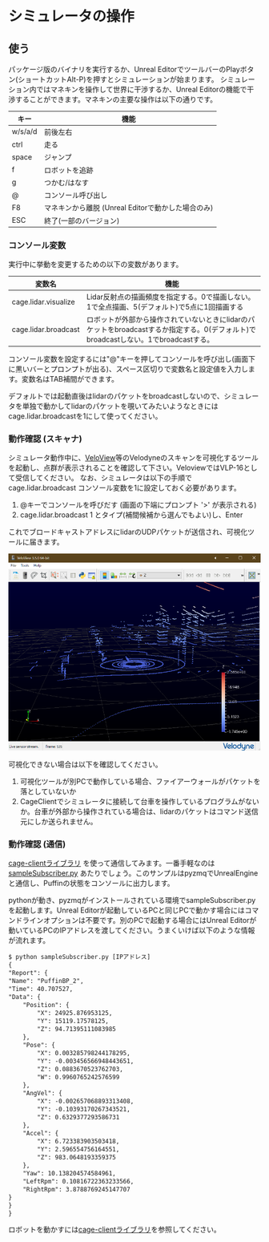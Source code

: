 # シミュレータの操作

## 使う

パッケージ版のバイナリを実行するか、Unreal EditorでツールバーのPlayボタン(ショートカットAlt-P)を押すとシミュレーションが始まります。
シミュレーション内ではマネキンを操作して世界に干渉するか、Unreal Editorの機能で干渉することができます。マネキンの主要な操作は以下の通りです。

|キー|機能|
----|----
|w/s/a/d|前後左右|
|ctrl|走る|
|space|ジャンプ|
|f|ロボットを追跡|
|g|つかむ/はなす|
|@|コンソール呼び出し|
|F8|マネキンから離脱 (Unreal Editorで動かした場合のみ)|
|ESC|終了(一部のバージョン)|

### コンソール変数

実行中に挙動を変更するための以下の変数があります。

|変数名|機能|
----|----
|cage.lidar.visualize|Lidar反射点の描画頻度を指定する。0で描画しない。1で全点描画、5(デフォルト)で5点に1回描画する|
|cage.lidar.broadcast|ロボットが外部から操作されていないときにlidarのパケットをbroadcastするか指定する。0(デフォルト)でbroadcastしない。1でbroadcastする。|

コンソール変数を設定するには"@"キーを押してコンソールを呼び出し(画面下に黒いバーとプロンプトが出る)、スペース区切りで変数名と設定値を入力します。変数名はTAB補間ができます。

デフォルトでは起動直後はlidarのパケットをbroadcastしないので、シミュレータを単独で動かしてlidarのパケットを覗いてみたいようなときには cage.lidar.broadcastを1にして使ってください。

### 動作確認 (スキャナ)

シミュレータ動作中に、[VeloView](https://www.paraview.org/veloview/)等のVelodyneのスキャンを可視化するツールを起動し、点群が表示されることを確認して下さい。VeloviewではVLP-16として受信してください。
なお、シミュレータは以下の手順で cage.lidar.broadcast コンソール変数を1に設定しておく必要があります。

1. @キーでコンソールを呼びだす (画面の下端にプロンプト '>' が表示される)
2. cage.lidar.broadcast 1 とタイプ(補間候補から選んでもよい)し、Enter

これでブロードキャストアドレスにlidarのUDPパケットが送信され、可視化ツールに届きます。

![VeloView](../VeloView.png)

可視化できない場合は以下を確認してください。

1. 可視化ツールが別PCで動作している場合、ファイアーウォールがパケットを落としていないか
2. CageClientでシミュレータに接続して台車を操作しているプログラムがないか。台車が外部から操作されている場合は、lidarのパケットはコマンド送信元にしか送られません。


### 動作確認 (通信)

[cage-clientライブラリ](https://github.com/furo-org/CageClient) を使って通信してみます。一番手軽なのは [sampleSubscriber.py](https://github.com/furo-org/CageClient/blob/master/sampleSubscriber.py) あたりでしょう。このサンプルはpyzmqでUnrealEngineと通信し、Puffinの状態をコンソールに出力します。

pythonが動き、pyzmqがインストールされている環境でsampleSubscriber.pyを起動します。Unreal Editorが起動しているPCと同じPCで動かす場合にはコマンドラインオプションは不要です。別のPCで起動する場合にはUnreal Editorが動いているPCのIPアドレスを渡してください。うまくいけば以下のような情報が流れます。

```
$ python sampleSubscriber.py [IPアドレス]
{
"Report": {
"Name": "PuffinBP_2",
"Time": 40.707527,
"Data": {
    "Position": {
        "X": 24925.876953125,
        "Y": 15119.17578125,
        "Z": 94.71395111083985
    },
    "Pose": {
        "X": 0.003285798244178295,
        "Y": -0.003456566948443651,
        "Z": 0.0883670523762703,
        "W": 0.9960765242576599
    },
    "AngVel": {
        "X": -0.002657068893313408,
        "Y": -0.10393170267343521,
        "Z": 0.6329377293586731
    },
    "Accel": {
        "X": 6.723383903503418,
        "Y": 2.596554756164551,
        "Z": 983.0648193359375
    },
    "Yaw": 10.138204574584961,
    "LeftRpm": 0.10816722363233566,
    "RightRpm": 3.8788769245147707
}
}
}
```

ロボットを動かすには[cage-clientライブラリ](https://github.com/furo-org/CageClient)を参照してください。
